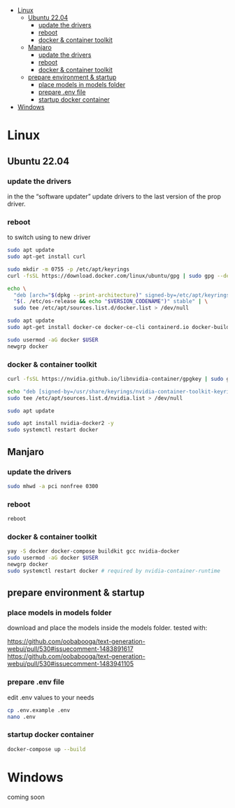 - [Linux](#linux)
  - [Ubuntu 22.04](#ubuntu-2204)
    - [update the drivers](#update-the-drivers)
    - [reboot](#reboot)
    - [docker \& container toolkit](#docker--container-toolkit)
  - [Manjaro](#manjaro)
    - [update the drivers](#update-the-drivers-1)
    - [reboot](#reboot-1)
    - [docker \& container toolkit](#docker--container-toolkit-1)
  - [prepare environment \& startup](#prepare-environment--startup)
    - [place models in models folder](#place-models-in-models-folder)
    - [prepare .env file](#prepare-env-file)
    - [startup docker container](#startup-docker-container)
- [Windows](#windows)
# Linux

## Ubuntu 22.04

### update the drivers
in the the “software updater” update drivers to the last version of the prop driver.

### reboot
to switch using to new driver

```bash
sudo apt update
sudo apt-get install curl

sudo mkdir -m 0755 -p /etc/apt/keyrings
curl -fsSL https://download.docker.com/linux/ubuntu/gpg | sudo gpg --dearmor -o /etc/apt/keyrings/docker.gpg

echo \
  "deb [arch="$(dpkg --print-architecture)" signed-by=/etc/apt/keyrings/docker.gpg] https://download.docker.com/linux/ubuntu \
  "$(. /etc/os-release && echo "$VERSION_CODENAME")" stable" | \
  sudo tee /etc/apt/sources.list.d/docker.list > /dev/null

sudo apt update
sudo apt-get install docker-ce docker-ce-cli containerd.io docker-buildx-plugin docker-compose-plugin docker-compose -y

sudo usermod -aG docker $USER
newgrp docker
```

### docker & container toolkit
```bash
curl -fsSL https://nvidia.github.io/libnvidia-container/gpgkey | sudo gpg --dearmor -o /usr/share/keyrings/nvidia-container-toolkit-keyring.gpg

echo "deb [signed-by=/usr/share/keyrings/nvidia-container-toolkit-keyring.gpg] https://nvidia.github.io/libnvidia-container/stable/ubuntu22.04/amd64 /" | \
sudo tee /etc/apt/sources.list.d/nvidia.list > /dev/null 

sudo apt update

sudo apt install nvidia-docker2 -y
sudo systemctl restart docker
```

## Manjaro

### update the drivers
```bash
sudo mhwd -a pci nonfree 0300
```
### reboot
```bash
reboot
```
### docker & container toolkit
```bash
yay -S docker docker-compose buildkit gcc nvidia-docker
sudo usermod -aG docker $USER
newgrp docker
sudo systemctl restart docker # required by nvidia-container-runtime
```

## prepare environment & startup

### place models in models folder
download and place the models inside the models folder. tested with:

https://github.com/oobabooga/text-generation-webui/pull/530#issuecomment-1483891617
https://github.com/oobabooga/text-generation-webui/pull/530#issuecomment-1483941105

### prepare .env file
edit .env values to your needs
```bash
cp .env.example .env
nano .env
```

### startup docker container
```bash
docker-compose up --build
```


# Windows
coming soon